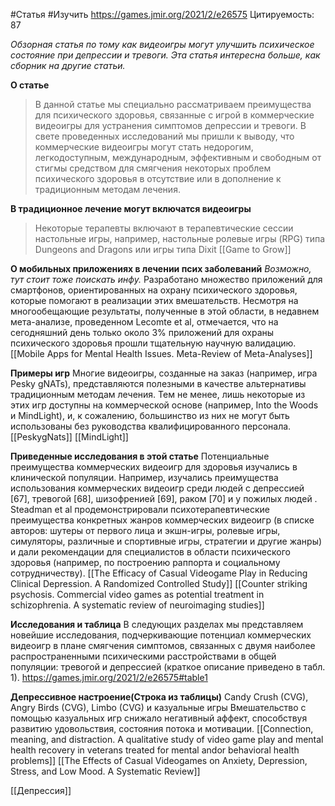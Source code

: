 #Статья  #Изучить 
https://games.jmir.org/2021/2/e26575
Цитируемость: 87

*Обзорная статья по тому как видеоигры могут улучшить психическое состояние при депрессии и тревоги. Эта статья интересна больше, как сборник на другие статьи.*

**О статье**
>В данной статье мы специально рассматриваем преимущества для психического здоровья, связанные с игрой в коммерческие видеоигры для устранения симптомов депрессии и тревоги. В свете проведенных исследований мы пришли к выводу, что коммерческие видеоигры могут стать недорогим, легкодоступным, международным, эффективным и свободным от стигмы средством для смягчения некоторых проблем психического здоровья в отсутствие или в дополнение к традиционным методам лечения.


**В традиционное лечение могут включатся видеоигры**
>Некоторые терапевты включают в терапевтические сессии настольные игры, например, настольные ролевые игры (RPG) типа Dungeons and Dragons или игры типа Dixit 
[[Game to Grow]]

**О мобильных приложениях в лечении псих заболеваний**
*Возможно, тут стоит тоже поискать инфу.*
Разработано множество приложений для смартфонов, ориентированных на охрану психического здоровья, которые помогают в реализации этих вмешательств. Несмотря на многообещающие результаты, полученные в этой области, в недавнем мета-анализе, проведенном Lecomte et al, отмечается, что на сегодняшний день только около 3% приложений для охраны психического здоровья прошли тщательную научную валидацию. 
[[Mobile Apps for Mental Health Issues. Meta-Review of Meta-Analyses]]

**Примеры игр**
Многие видеоигры, созданные на заказ (например, игра Pesky gNATs), представляются полезными в качестве альтернативы традиционным методам лечения. Тем не менее, лишь некоторые из этих игр доступны на коммерческой основе (например, Into the Woods и MindLight), и, к сожалению, большинство из них не могут быть использованы без руководства квалифицированного персонала.
[[PeskygNats]]
[[MindLight]]

**Приведенные исследования в этой статье**
Потенциальные преимущества коммерческих видеоигр для здоровья изучались в клинической популяции. Например, изучались преимущества использования коммерческих видеоигр среди людей с депрессией [67], тревогой [68], шизофренией [69], раком [70] и у пожилых людей . Steadman et al продемонстрировали психотерапевтические преимущества конкретных жанров коммерческих видеоигр (в списке авторов: шутеры от первого лица и экшн-игры, ролевые игры, симуляторы, различные и спортивные игры, стратегии и другие жанры) и дали рекомендации для специалистов в области психического здоровья (например, по построению раппорта и социальному сотрудничеству). 
[[The Efficacy of Casual Videogame Play in Reducing Clinical Depression. A Randomized Controlled Study]]
[[Counter striking psychosis. Commercial video games as potential treatment in schizophrenia. A systematic review of neuroimaging studies]]

**Исследования и таблица**
В следующих разделах мы представляем новейшие исследования, подчеркивающие потенциал коммерческих видеоигр в плане смягчения симптомов, связанных с двумя наиболее распространенными психическими расстройствами в общей популяции: тревогой и депрессией (краткое описание приведено в табл. 1).
https://games.jmir.org/2021/2/e26575#table1

**Депрессивное настроение(Строка из таблицы)**
Candy Crush (CVG), Angry Birds (CVG), Limbo (CVG) и казуальные игры	
Вмешательство с помощью казуальных игр снижало негативный аффект, способствуя развитию удовольствия, состояния потока и мотивации.
[[Connection, meaning, and distraction. A qualitative study of video game play and mental health recovery in veterans treated for mental andor behavioral health problems]]
[[The Effects of Casual Videogames on Anxiety, Depression, Stress, and Low Mood. A Systematic Review]]



[[Депрессия]]
